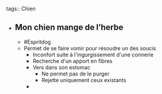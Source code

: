tags:: Chien

- ## Mon chien mange de l’herbe
	- #Espritdog
	- Permet de se faire vomir pour résoudre un des soucis
		- Inconfort suite à l'ingurgissement d'une connerie
		- Recherche d'un apport en fibres
		- Vers dans son estomac
			- Ne permet pas de le purger
			- Rejette uniquement ceux existants
		-